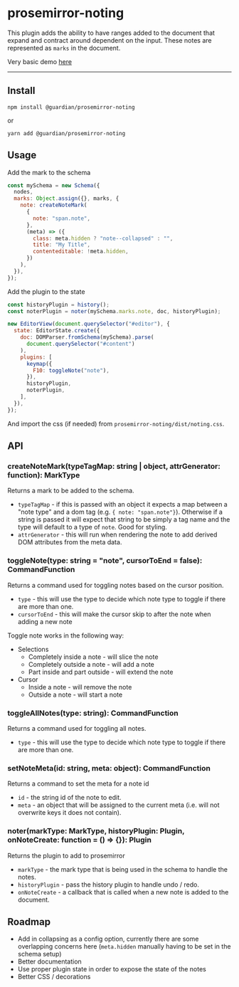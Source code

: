 # prosemirror-noting

This plugin adds the ability to have ranges added to the document that expand and contract around dependent on the input. These notes are represented as `marks` in the document.

Very basic demo [here](https://guardian.github.io/prosemirror-noting/)

---

## Install

`npm install @guardian/prosemirror-noting`

or

`yarn add @guardian/prosemirror-noting`

## Usage

Add the mark to the schema

```javascript
const mySchema = new Schema({
  nodes,
  marks: Object.assign({}, marks, {
    note: createNoteMark(
      {
        note: "span.note",
      },
      (meta) => ({
        class: meta.hidden ? "note--collapsed" : "",
        title: "My Title",
        contenteditable: !meta.hidden,
      })
    ),
  }),
});
```

Add the plugin to the state

```javascript
const historyPlugin = history();
const noterPlugin = noter(mySchema.marks.note, doc, historyPlugin);

new EditorView(document.querySelector("#editor"), {
  state: EditorState.create({
    doc: DOMParser.fromSchema(mySchema).parse(
      document.querySelector("#content")
    ),
    plugins: [
      keymap({
        F10: toggleNote("note"),
      }),
      historyPlugin,
      noterPlugin,
    ],
  }),
});
```

And import the css (if needed) from `prosemirror-noting/dist/noting.css`.

## API

### createNoteMark(typeTagMap: string | object, attrGenerator: function): MarkType

Returns a mark to be added to the schema.

- `typeTagMap` - if this is passed with an object it expects a map between a "note type" and a dom tag (e.g. `{ note: "span.note"}`). Otherwise if a string is passed it will expect that string to be simply a tag name and the type will default to a type of `note`. Good for styling.
- `attrGenerator` - this will run when rendering the note to add derived DOM attributes from the meta data.

### toggleNote(type: string = "note", cursorToEnd = false): CommandFunction

Returns a command used for toggling notes based on the cursor position.

- `type` - this will use the type to decide which note type to toggle if there are more than one.
- `cursorToEnd` - this will make the cursor skip to after the note when adding a new note

Toggle note works in the following way:

- Selections
  - Completely inside a note - will slice the note
  - Completely outside a note - will add a note
  - Part inside and part outside - will extend the note
- Cursor
  - Inside a note - will remove the note
  - Outside a note - will start a note

### toggleAllNotes(type: string): CommandFunction

Returns a command used for toggling all notes.

- `type` - this will use the type to decide which note type to toggle if there are more than one.

### setNoteMeta(id: string, meta: object): CommandFunction

Returns a command to set the meta for a note id

- `id` - the string id of the note to edit.
- `meta` - an object that will be assigned to the current meta (i.e. will not overwrite keys it does not contain).

### noter(markType: MarkType, historyPlugin: Plugin, onNoteCreate: function = () => {}): Plugin

Returns the plugin to add to prosemirror

- `markType` - the mark type that is being used in the schema to handle the notes.
- `historyPlugin` - pass the history plugin to handle undo / redo.
- `onNoteCreate` - a callback that is called when a new note is added to the document.

## Roadmap

- Add in collapsing as a config option, currently there are some overlapping concerns here (`meta.hidden` manually having to be set in the schema setup)
- Better documentation
- Use proper plugin state in order to expose the state of the notes
- Better CSS / decorations
